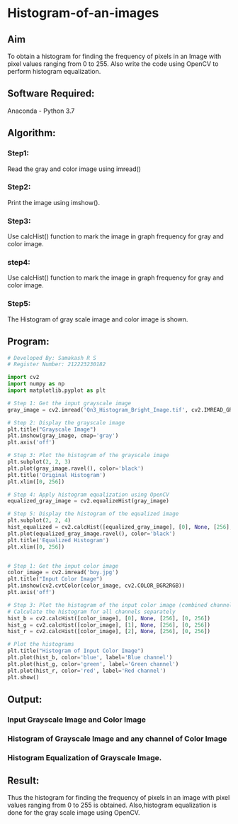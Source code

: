 # Histogram-of-an-images
## Aim
To obtain a histogram for finding the frequency of pixels in an Image with pixel values ranging from 0 to 255. Also write the code using OpenCV to perform histogram equalization.

## Software Required:
Anaconda - Python 3.7

## Algorithm:
### Step1:
Read the gray and color image using imread()

### Step2:
Print the image using imshow().



### Step3:
Use calcHist() function to mark the image in graph frequency for gray and color image.

### step4:
Use calcHist() function to mark the image in graph frequency for gray and color image.

### Step5:
The Histogram of gray scale image and color image is shown.


## Program:
```python
# Developed By: Samakash R S
# Register Number: 212223230182
```
```python
import cv2
import numpy as np
import matplotlib.pyplot as plt

# Step 1: Get the input grayscale image
gray_image = cv2.imread('Qn3_Histogram_Bright_Image.tif', cv2.IMREAD_GRAYSCALE)

# Step 2: Display the grayscale image
plt.title("Grayscale Image")
plt.imshow(gray_image, cmap='gray')
plt.axis('off')

# Step 3: Plot the histogram of the grayscale image
plt.subplot(2, 2, 3)
plt.plot(gray_image.ravel(), color='black')
plt.title('Original Histogram')
plt.xlim([0, 256])

# Step 4: Apply histogram equalization using OpenCV
equalized_gray_image = cv2.equalizeHist(gray_image)

# Step 5: Display the histogram of the equalized image
plt.subplot(2, 2, 4)
hist_equalized = cv2.calcHist([equalized_gray_image], [0], None, [256], [0, 256])
plt.plot(equalized_gray_image.ravel(), color='black')
plt.title('Equalized Histogram')
plt.xlim([0, 256])


# Step 1: Get the input color image
color_image = cv2.imread('boy.jpg')
plt.title("Input Color Image")
plt.imshow(cv2.cvtColor(color_image, cv2.COLOR_BGR2RGB))
plt.axis('off')

# Step 3: Plot the histogram of the input color image (combined channels)
# Calculate the histogram for all channels separately
hist_b = cv2.calcHist([color_image], [0], None, [256], [0, 256])
hist_g = cv2.calcHist([color_image], [1], None, [256], [0, 256])
hist_r = cv2.calcHist([color_image], [2], None, [256], [0, 256])

# Plot the histograms
plt.title("Histogram of Input Color Image")
plt.plot(hist_b, color='blue', label='Blue channel')
plt.plot(hist_g, color='green', label='Green channel')
plt.plot(hist_r, color='red', label='Red channel')
plt.show()
```
## Output:
### Input Grayscale Image and Color Image


### Histogram of Grayscale Image and any channel of Color Image



### Histogram Equalization of Grayscale Image.




## Result: 
Thus the histogram for finding the frequency of pixels in an image with pixel values ranging from 0 to 255 is obtained. Also,histogram equalization is done for the gray scale image using OpenCV.

